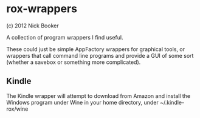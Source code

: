 # rox-wrappers

(c) 2012 Nick Booker

A collection of program wrappers I find useful.

These could just be simple AppFactory wrappers for graphical tools, or
wrappers that call command line programs and provide a GUI of some sort
(whether a savebox or something more complicated).

## Kindle

The Kindle wrapper will attempt to download from Amazon and install the
Windows program under Wine in your home directory, under ~/.kindle-rox/wine


